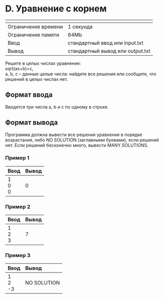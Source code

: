 # D. Уравнение с корнем
| <!-- -->            | <!-- -->                         |
|:--------------------|:---------------------------------|
| Ограничение времени | 1 секунда                        |
| Ограничение памяти  | 64Mb                             |
| Ввод                | стандартный ввод или input.txt   |
| Вывод               | стандартный вывод или output.txt |

Решите в целых числах уравнение:<br>
sqrt(ax+b)=c,<br>
a, b, c – данные целые числа: найдите все решения или сообщите, что решений в целых числах нет.

## Формат ввода
Вводятся три числа a, b и c по одному в строке.

## Формат вывода
Программа должна вывести все решения уравнения в порядке возрастания, либо NO SOLUTION (заглавными буквами), если решений нет. Если решений бесконечно много, вывести MANY SOLUTIONS.

### Пример 1
| Ввод            | Вывод  |
|:----------------|:-------|
| 1 <br> 0 <br> 0 | 0      |
### Пример 2
| Ввод            | Вывод |
|:----------------|:------|
| 1 <br> 2 <br> 3 | 7     |
### Пример 3
| Ввод             | Вывод       |
|:-----------------|:------------|
| 1 <br> 2 <br> -3 | NO SOLUTION |